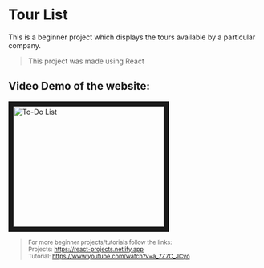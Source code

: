 # Tour List

This is a beginner project which displays the tours available by a particular company.

> This project was made using React

## Video Demo of the website: 

<a href="http://www.youtube.com/watch?feature=player_embedded&v=ZM1nSiVA9kk
" target="_blank"><img src="http://img.youtube.com/vi/ZM1nSiVA9kk/0.jpg" 
alt="To-Do List" width="300" height="240" border="10" /></a>

> <small> For more beginner projects/tutorials follow the links: <br>Projects: https://react-projects.netlify.app<br>Tutorial: https://www.youtube.com/watch?v=a_7Z7C_JCyo